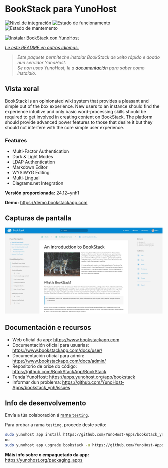<!--
NOTA: Este README foi creado automáticamente por <https://github.com/YunoHost/apps/tree/master/tools/readme_generator>
NON debe editarse manualmente.
-->

# BookStack para YunoHost

[![Nivel de integración](https://apps.yunohost.org/badge/integration/bookstack)](https://ci-apps.yunohost.org/ci/apps/bookstack/)
![Estado de funcionamento](https://apps.yunohost.org/badge/state/bookstack)
![Estado de mantemento](https://apps.yunohost.org/badge/maintained/bookstack)

[![Instalar BookStack con YunoHost](https://install-app.yunohost.org/install-with-yunohost.svg)](https://install-app.yunohost.org/?app=bookstack)

*[Le este README en outros idiomas.](./ALL_README.md)*

> *Este paquete permíteche instalar BookStack de xeito rápido e doado nun servidor YunoHost.*  
> *Se non usas YunoHost, le a [documentación](https://yunohost.org/install) para saber como instalalo.*

## Vista xeral

BookStack is an opinionated wiki system that provides a pleasant and simple out of the box experience. New users to an instance should find the experience intuitive and only basic word-processing skills should be required to get involved in creating content on BookStack. The platform should provide advanced power features to those that desire it but they should not interfere with the core simple user experience.

### Features

- Multi-Factor Authentication
- Dark & Light Modes
- LDAP Authentication
- Markdown Editor
- WYSIWYG Editing
- Multi-Lingual
- Diagrams.net Integration

**Versión proporcionada:** 24.12~ynh1

**Demo:** <https://demo.bookstackapp.com>

## Capturas de pantalla

![Captura de pantalla de BookStack](./doc/screenshots/screenshot.png)

## Documentación e recursos

- Web oficial da app: <https://www.bookstackapp.com>
- Documentación oficial para usuarias: <https://www.bookstackapp.com/docs/user/>
- Documentación oficial para admin: <https://www.bookstackapp.com/docs/admin/>
- Repositorio de orixe do código: <https://github.com/BookStackApp/BookStack>
- Tenda YunoHost: <https://apps.yunohost.org/app/bookstack>
- Informar dun problema: <https://github.com/YunoHost-Apps/bookstack_ynh/issues>

## Info de desenvolvemento

Envía a túa colaboración á [rama `testing`](https://github.com/YunoHost-Apps/bookstack_ynh/tree/testing).

Para probar a rama `testing`, procede deste xeito:

```bash
sudo yunohost app install https://github.com/YunoHost-Apps/bookstack_ynh/tree/testing --debug
ou
sudo yunohost app upgrade bookstack -u https://github.com/YunoHost-Apps/bookstack_ynh/tree/testing --debug
```

**Máis info sobre o empaquetado da app:** <https://yunohost.org/packaging_apps>
